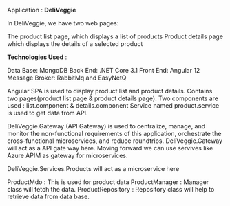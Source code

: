 Application : <b>DeliVeggie</b>

In DeliVeggie, we have two web pages:

The product list page, which displays a list of products
Product details page which displays the details of a selected product

<b>Technologies Used</b> :

Data Base: MongoDB
Back End: .NET Core 3.1
Front End: Angular 12
Message Broker: RabbitMq and EasyNetQ

Angular SPA is used to display product list and product details. Contains two pages(product list page & product details page).
Two components are used : list.component & details.component
Service named product.service is used to get data from API.

DeliVeggie.Gateway (API Gateway) is used to centralize, manage, and monitor the non-functional requirements of this application, orchestrate the cross-functional microservices, and reduce roundtrips. DeliVeggie.Gateway will act as a API gate way here. Moving forward we can use servives like Azure APIM as gateway for microservices.

DeliVeggie.Services.Products will act as a microservice here

ProductMdo : This is used for product data
ProductManager : Manager class will fetch the data.
ProductRepository : Repository class will help to retrieve data from data base.









